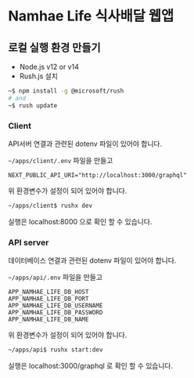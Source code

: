 # Namhae Life 식사배달 웹앱

## 로컬 실행 환경 만들기

- Node.js v12 or v14
- Rush.js 설치

```bash
~$ npm install -g @microsoft/rush
# and
~$ rush update
```

### Client

API서버 연결과 관련된 dotenv 파일이 있어야 합니다.

`~/apps/client/.env` 파일을 만들고

```
NEXT_PUBLIC_API_URI="http://localhost:3000/graphql"

```

위 환경변수가 설정이 되어 있어야 합니다.

```bash
~/apps/client$ rushx dev
```

실행은 localhost:8000 으로 확인 할 수 있습니다.

### API server

데이터베이스 연결과 관련된 dotenv 파일이 있어야 합니다.

`~/apps/api/.env` 파일을 만들고

```
APP_NAMHAE_LIFE_DB_HOST
APP_NAMHAE_LIFE_DB_PORT
APP_NAMHAE_LIFE_DB_USERNAME
APP_NAMHAE_LIFE_DB_PASSWORD
APP_NAMHAE_LIFE_DB_NAME
```

위 환경변수가 설정이 되어 있어야 합니다.

```bash
~/apps/api$ rushx start:dev
```

실행은 localhost:3000/graphql 로 확인 할 수 있습니다.
